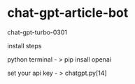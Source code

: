 # chat-gpt-article-bot

chat-gpt-turbo-0301

install steps

python terminal - > pip insall openai

set your api key - > chatgpt.py[14]

